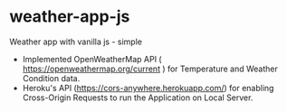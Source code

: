 # weather-app-js

Weather app with vanilla js - simple

-   Implemented OpenWeatherMap API ( https://openweathermap.org/current ) for Temperature and Weather Condition data.
-   Heroku's API (https://cors-anywhere.herokuapp.com/) for enabling Cross-Origin Requests to run the Application on Local Server.
